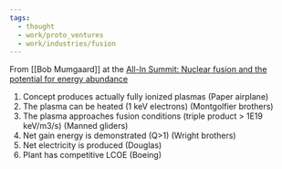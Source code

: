 ```yaml
---
tags:
  - thought
  - work/proto_ventures
  - work/industries/fusion
---
```

From [[Bob Mumgaard]] at the [All-In Summit: Nuclear fusion and the potential for energy abundance](https://www.youtube.com/watch?v=AIPULlqA5Wc&t=662s)
1. Concept produces actually fully ionized plasmas (Paper airplane)
2. The plasma can be heated (1 keV electrons) (Montgolfier brothers)
3. The plasma approaches fusion conditions (triple product > 1E19 keV/m3/s) (Manned gliders)
4. Net gain energy is demonstrated (Q>1) (Wright brothers)
5. Net electricity is produced (Douglas)
6. Plant has competitive LCOE (Boeing)